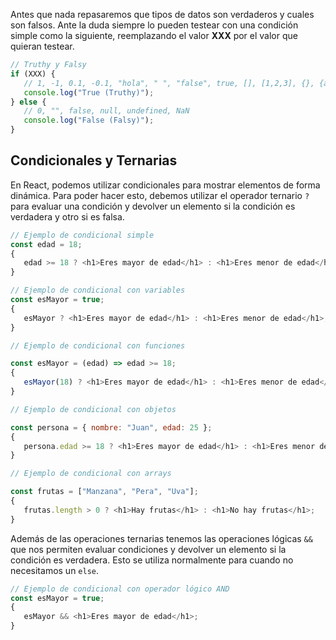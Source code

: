 Antes que nada repasaremos que tipos de datos son verdaderos y cuales son falsos. Ante la duda siempre lo pueden testear con una condición simple como la siguiente, reemplazando el valor **XXX** por el valor que quieran testear.

```js
// Truthy y Falsy
if (XXX) {
   // 1, -1, 0.1, -0.1, "hola", " ", "false", true, [], [1,2,3], {}, {a:1}
   console.log("True (Truthy)");
} else {
   // 0, "", false, null, undefined, NaN
   console.log("False (Falsy)");
}
```

## Condicionales y Ternarias

En React, podemos utilizar condicionales para mostrar elementos de forma dinámica. Para poder hacer esto, debemos utilizar el operador ternario `?` para evaluar una condición y devolver un elemento si la condición es verdadera y otro si es falsa.

```js
// Ejemplo de condicional simple
const edad = 18;
{
   edad >= 18 ? <h1>Eres mayor de edad</h1> : <h1>Eres menor de edad</h1>;
}

// Ejemplo de condicional con variables
const esMayor = true;
{
   esMayor ? <h1>Eres mayor de edad</h1> : <h1>Eres menor de edad</h1>;
}

// Ejemplo de condicional con funciones

const esMayor = (edad) => edad >= 18;
{
   esMayor(18) ? <h1>Eres mayor de edad</h1> : <h1>Eres menor de edad</h1>;
}

// Ejemplo de condicional con objetos

const persona = { nombre: "Juan", edad: 25 };
{
   persona.edad >= 18 ? <h1>Eres mayor de edad</h1> : <h1>Eres menor de edad</h1>;
}

// Ejemplo de condicional con arrays

const frutas = ["Manzana", "Pera", "Uva"];
{
   frutas.length > 0 ? <h1>Hay frutas</h1> : <h1>No hay frutas</h1>;
}
```

Además de las operaciones ternarias tenemos las operaciones lógicas `&&` que nos permiten evaluar condiciones y devolver un elemento si la condición es verdadera. Esto se utiliza normalmente para cuando no necesitamos un `else`.

```js
// Ejemplo de condicional con operador lógico AND
const esMayor = true;
{
   esMayor && <h1>Eres mayor de edad</h1>;
}
```
